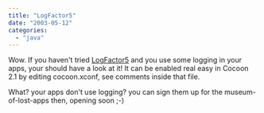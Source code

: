 ```yaml
---
title: "LogFactor5"
date: "2003-05-12"
categories: 
  - "java"
---
```


Wow. If you haven't tried [LogFactor5](http://jakarta.apache.org/log4j/docs/lf5/features.html) and you use some logging in your apps, your should have a look at it! It can be enabled real easy in Cocoon 2.1 by editing cocoon.xconf, see comments inside that file.

What? your apps don't use logging? you can sign them up for the museum-of-lost-apps then, opening soon ;-)

